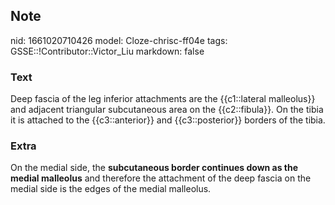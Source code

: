 ## Note
nid: 1661020710426
model: Cloze-chrisc-ff04e
tags: GSSE::!Contributor::Victor_Liu
markdown: false

### Text
Deep fascia of the leg inferior attachments are the {{c1::lateral malleolus}} and adjacent triangular subcutaneous area on the {{c2::fibula}}. On the tibia it is attached to the {{c3::anterior}} and {{c3::posterior}} borders of the tibia.

### Extra
On the medial side, the <b>subcutaneous border continues down as
the medial malleolus</b> and therefore the attachment of the deep
fascia on the medial side is the edges of the medial malleolus.
